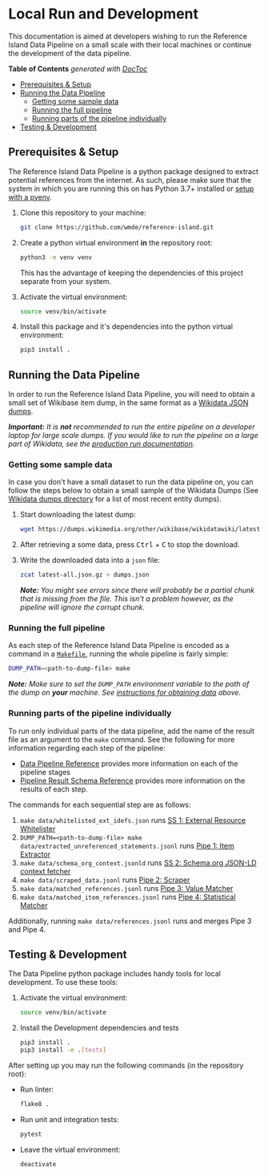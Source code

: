 # Local Run and Development

This documentation is aimed at developers wishing to run the Reference Island Data Pipeline on a small scale with their local machines or continue the development of the data pipeline.

<!-- START doctoc generated TOC please keep comment here to allow auto update -->
<!-- DON'T EDIT THIS SECTION, INSTEAD RE-RUN doctoc TO UPDATE -->

**Table of Contents**  *generated with [DocToc](https://github.com/thlorenz/doctoc)*


- [Prerequisites & Setup](#prerequisites--setup)
- [Running the Data Pipeline](#running-the-data-pipeline)
  - [Getting some sample data](#getting-some-sample-data)
  - [Running the full pipeline](#running-the-full-pipeline)
  - [Running parts of the pipeline individually](#running-parts-of-the-pipeline-individually)
- [Testing & Development](#testing--development)

<!-- END doctoc generated TOC please keep comment here to allow auto update -->

## Prerequisites & Setup

The Reference Island Data Pipeline is a python package designed to extract potential references from the internet. As such, please make sure that the system in which you are running this on has Python 3.7+ installed or [setup with a pyenv](https://www.freecodecamp.org/news/manage-multiple-python-versions-and-virtual-environments-venv-pyenv-pyvenv-a29fb00c296f/).

1. Clone this repository to your machine:

    ```bash
    git clone https://github.com/wmde/reference-island.git
    ```

2. Create a python virtual environment **in** the repository root:

    ```bash
    python3 -m venv venv
    ```

    This has the advantage of keeping the dependencies of this project separate from your system.

3. Activate the virtual environment:

    ```bash
    source venv/bin/activate
    ```

4. Install this package and it's dependencies into the python virtual environment:

    ```bash
    pip3 install .
    ```

## Running the Data Pipeline

In order to run the Reference Island Data Pipeline, you will need to obtain a small set of Wikibase item dump, in the same format as a [Wikidata JSON dumps](https://www.wikidata.org/wiki/Wikidata:Database_download#JSON_dumps_(recommended)). 

_**Important:** It is **not** recommended to run the entire pipeline on a developer laptop for large scale dumps. If you would like to run the pipeline on a large part of Wikidata, see the [production run documentation](production-run.md)._

### Getting some sample data

In case you don't have a small dataset to run the data pipeline on, you can follow the steps below to obtain a small sample of the Wikidata Dumps (See [Wikidata dumps directory](https://dumps.wikimedia.org/other/wikibase/wikidatawiki/) for a list of most recent entity dumps). 

1. Start downloading the latest dump:

   ```bash
   wget https://dumps.wikimedia.org/other/wikibase/wikidatawiki/latest-all.json.gz
   ```

2. After retrieving a some data, press <kbd>Ctrl</kbd> + <kbd>C</kbd> to stop the download.

3. Write the downloaded data into a `json` file:

   ```bash
   zcat latest-all.json.gz > dumps.json
   ```

   _**Note:** You might see errors since there will probably be a partial chunk that is missing from the file. This isn't a problem however, as the pipeline will ignore the corrupt chunk._

### Running the full pipeline

As each step of the Reference Island Data Pipeline is encoded as a command in a [`Makefile`](../Makefile), running the whole pipeline is fairly simple:

```bash
DUMP_PATH=<path-to-dump-file> make
```

_**Note:** Make sure to set the `DUMP_PATH`  environment variable to the path of the dump on **your** machine. See [instructions for obtaining data](#getting-some-sample-data) above._

### Running parts of the pipeline individually

To run only individual parts of the data pipeline, add the name of the result file as an argument to the `make` command. See the following for more information regarding each step of the pipeline:

*  [Data Pipeline Reference](pipeline.md) provides more information on each of the pipeline stages
*  [Pipeline Result Schema Reference](result.md) provides more information on the results of each step.

The commands for each sequential step are as follows:

1. `make data/whitelisted_ext_idefs.json` runs [SS 1: External Resource Whitelister](pipeline.md#ss-1-external-resource-whitelister)
2. `DUMP_PATH=<path-to-dump-file> make data/extracted_unreferenced_statements.jsonl` runs [Pipe 1: Item Extractor](pipeline.md#pipe-1-item-extractor)
3. `make data/schema_org_context.jsonld` runs [SS 2: Schema.org JSON-LD context fetcher](pipeline.md#ss-2-schemaorg-json-ld-context-fetcher)
4. `make data/scraped_data.jsonl` runs [Pipe 2: Scraper](pipeline.md#pipe-2-scraper)
5. `make data/matched_references.jsonl` runs [Pipe 3: Value Matcher](pipeline.md#pipe-3-value-matcher)
6. `make data/matched_item_references.jsonl` runs [Pipe 4: Statistical Matcher](pipeline.md#pipe-4-statistical-matcher)

Additionally, running `make data/references.jsonl` runs and merges Pipe 3 and Pipe 4.

## Testing & Development

The Data Pipeline python package includes handy tools for local development. To use these tools:

1. Activate the virtual environment:

   ```bash
   source venv/bin/activate
   ```

2. Install the Development dependencies and tests

   ```bash
   pip3 install .
   pip3 install -e .[tests]
   ```

After setting up you may run the following commands (in the repository root):

* Run linter:

  ```bash
  flake8 .
  ```

* Run unit and integration tests:

  ```bash
  pytest
  ```

* Leave the virtual environment:

  ```bash
  deactivate
  ```

